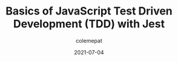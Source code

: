 ---
author: colemepat
date: 2021-07-04
layout: post.njk
publisher: thepracticaldev
tags:
  - javascript
  - testing
  - jest
target_url: https://dev.to/pat_the99/basics-of-javascript-test-driven-development-tdd-with-jest-o3c
title: Basics of JavaScript Test Driven Development (TDD) with Jest
---